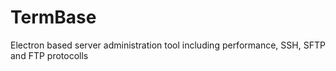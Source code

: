 # TermBase
Electron based server administration tool including performance, SSH, SFTP and FTP protocolls
